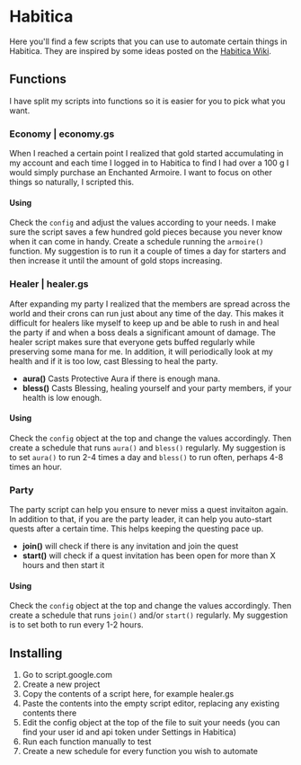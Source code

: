 # Habitica

Here you'll find a few scripts that you can use to automate certain things in Habitica. They are inspired by some ideas posted on the [Habitica Wiki](https://habitica.fandom.com/wiki/Google_Apps_Script).

## Functions

I have split my scripts into functions so it is easier for you to pick what you want.

### Economy | economy.gs

When I reached a certain point I realized that gold started accumulating in my account and each time I logged in to Habitica to find I had over a 100 g I would simply purchase an Enchanted Armoire. I want to focus on other things so naturally, I scripted this.

#### Using

Check the `config` and adjust the values according to your needs. I make sure the script saves a few hundred gold pieces because you never know when it can come in handy. Create a schedule running the `armoire()` function. My suggestion is to run it a couple of times a day for starters and then increase it until the amount of gold stops increasing.

### Healer | healer.gs

After expanding my party I realized that the members are spread across the world and their crons can run just about any time of the day. This makes it difficult for healers like myself to keep up and be able to rush in and heal the party if and when a boss deals a significant amount of damage. The healer script makes sure that everyone gets buffed regularly while preserving some mana for me. In addition, it will periodically look at my health and if it is too low, cast Blessing to heal the party.

- **aura()** Casts Protective Aura if there is enough mana.
- **bless()** Casts Blessing, healing yourself and your party members, if your health is low enough.

#### Using

Check the `config` object at the top and change the values accordingly. Then create a schedule that runs `aura()` and `bless()` regularly. My suggestion is to set `aura()` to run 2-4 times a day and `bless()` to run often, perhaps 4-8 times an hour.

### Party

The party script can help you ensure to never miss a quest invitaiton again. In addition to that, if you are the party leader, it can help you auto-start quests after a certain time. This helps keeping the questing pace up.

- **join()** will check if there is any invitation and join the quest
- **start()** will check if a quest invitation has been open for more than X hours and then start it

#### Using

Check the `config` object at the top and change the values accordingly. Then create a schedule that runs `join()` and/or `start()` regularly. My suggestion is to set both to run every 1-2 hours.

## Installing

1. Go to script.google.com
2. Create a new project
3. Copy the contents of a script here, for example healer.gs
4. Paste the contents into the empty script editor, replacing any existing contents there
5. Edit the config object at the top of the file to suit your needs (you can find your user id and api token under Settings in Habitica)
6. Run each function manually to test
7. Create a new schedule for every function you wish to automate
